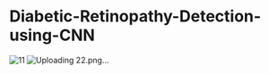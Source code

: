 # Diabetic-Retinopathy-Detection-using-CNN

![11](https://user-images.githubusercontent.com/74102314/226185488-928a1bb2-a169-4cf5-b60e-2018eeecae01.png)
![Uploading 22.png…]()
